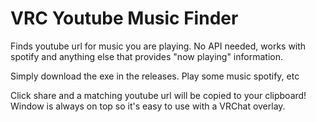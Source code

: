 # VRC Youtube Music Finder
Finds youtube url for music you are playing. No API needed, works with spotify and anything else that provides "now playing" information.

Simply download the exe in the releases.
Play some music  spotify, etc

Click share and a matching youtube url will be copied to your clipboard!
Window is always on top so it's easy to use with a VRChat overlay.
